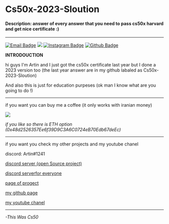 # Cs50x-2023-Sloution
#### Description: answer of every answer that you need to pass cs50x harvard and get nice certificate :)


****
[![Email Badge](https://img.shields.io/badge/-Email-c14438?style=flat-square&logo=Gmail&logoColor=white&link=mailto:art.1387.na@gmail.com)](mailto:art.1387.na@gmail.com)
![](https://dcbadge.vercel.app/api/shield/1010448380280983552?style=flat&theme=compact=true?theme=default)
[![Instagram Badge](https://img.shields.io/badge/-Instagram-purple?style=flat&logo=instagram&logoColor=white&link=https://instagram.com/artin.navidgoli/)](https://space.bilibili.com/7708412)
[![Github Badge](https://img.shields.io/badge/-Github-232323?style=flat-square&logo=Github&logoColor=white&link=https://space.bilibili.com/7708412)](https://github.com/Artinnavidgoli)

**INTRODOUCTION**

hi guys I'm Artin and I just got the cs50x certificate last year but I done a 2023 version too (the last year answer are in my github labaled as Cs50x-2023-Sloution)

And also this is just for education purpeses (ok man I know what are you going to do !)

****
if you want you can buy me a coffee (it only works with iranian money)

<a href="https://coffeebede.ir/buycoffee/time.to.code.with.me"><img class="img-fluid" src="https://coffeebede.ir/DashboardTemplateV2/app-assets/images/banner/default-yellow.svg" /></a>



*if you like so there is ETH option (0x48d2526357Ee6f39D9C3A6C0724eB70Edb67deEc)*


****

if you want you check my other projects and my youtube chanel 

discord: Artin#1241

[discord server (open Source project)](https://discord.gg/4gYgnustX3)

[discord serverfor everyone](https://discord.gg/4gfjaPjv3Q)

[page of progect](https://github.com/Artinnavidgoli/Cs50x-Sloutions-2023)

[my github page](https://github.com/Artinnavidgoli)

[my youtube chanel](https://www.youtube.com/channel/UCunxVBWNJo3RXC_BNu2s4rw)

****
*-This Was Cs50*
